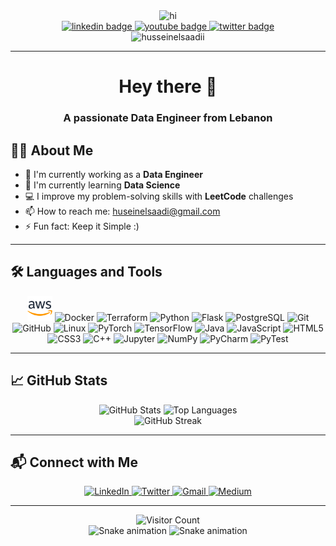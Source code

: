 <div align="center">
  <img height="150" src="https://media.giphy.com/media/M9gbBd9nbDrOTu1Mqx/giphy.gif" alt="hi" />
</div>

<div align="center">
  <a href="https://www.linkedin.com/in/husseinelsaadii" target="_blank">
    <img src="https://img.shields.io/static/v1?message=LinkedIn&logo=linkedin&label=&color=0077B5&logoColor=white&labelColor=&style=for-the-badge" height="25" alt="linkedin badge" />
  </a>
  <a href="https://www.youtube.com/" target="_blank">
    <img src="https://img.shields.io/static/v1?message=YouTube&logo=youtube&label=&color=FF0000&logoColor=white&labelColor=&style=for-the-badge" height="25" alt="youtube badge" />
  </a>
  <a href="https://twitter.com/" target="_blank">
    <img src="https://img.shields.io/static/v1?message=Twitter&logo=twitter&label=&color=1DA1F2&logoColor=white&labelColor=&style=for-the-badge" height="25" alt="twitter badge" />
  </a>
</div>

<div align="center">
  <img src="https://komarev.com/ghpvc/?username=husseinelsaadii&label=Profile%20views&color=0e75b6&style=flat" alt="husseinelsaadii" />
</div>

---

<h1 align="center">Hey there 👋</h1>

<h3 align="center">A passionate Data Engineer from Lebanon</h3>

## 👨‍💻 About Me

- 🔭 I'm currently working as a **Data Engineer**
- 🌱 I'm currently learning **Data Science**
- 💻 I improve my problem-solving skills with **LeetCode** challenges
- 📫 How to reach me: [huseinelsaadi@gmail.com](mailto:huseinelsaadi@gmail.com)
- ⚡ Fun fact: Keep it Simple :)

---

## 🛠️ Languages and Tools

<div align="center">
  <img src="https://raw.githubusercontent.com/devicons/devicon/master/icons/amazonwebservices/amazonwebservices-original-wordmark.svg" height="40" alt="AWS" title="AWS" />
  <img src="https://cdn.jsdelivr.net/gh/devicons/devicon/icons/docker/docker-plain.svg" height="40" alt="Docker" title="Docker" />
  <img src="https://cdn.jsdelivr.net/gh/devicons/devicon/icons/terraform/terraform-original.svg" height="40" alt="Terraform" title="Terraform" />
  <img src="https://cdn.jsdelivr.net/gh/devicons/devicon/icons/python/python-original.svg" height="40" alt="Python" title="Python" />
  <img src="https://cdn.jsdelivr.net/gh/devicons/devicon/icons/flask/flask-original.svg" height="40" alt="Flask" title="Flask" />
  <img src="https://cdn.jsdelivr.net/gh/devicons/devicon/icons/postgresql/postgresql-original.svg" height="40" alt="PostgreSQL" title="PostgreSQL" />
  <img src="https://cdn.jsdelivr.net/gh/devicons/devicon/icons/git/git-original.svg" height="40" alt="Git" title="Git" />
  <img src="https://cdn.jsdelivr.net/gh/devicons/devicon/icons/github/github-original.svg" height="40" alt="GitHub" title="GitHub" />
  <img src="https://cdn.jsdelivr.net/gh/devicons/devicon/icons/linux/linux-original.svg" height="40" alt="Linux" title="Linux" />
  <img src="https://cdn.jsdelivr.net/gh/devicons/devicon/icons/pytorch/pytorch-original.svg" height="40" alt="PyTorch" title="PyTorch" />
  <img src="https://cdn.jsdelivr.net/gh/devicons/devicon/icons/tensorflow/tensorflow-original.svg" height="40" alt="TensorFlow" title="TensorFlow" />
  <img src="https://cdn.jsdelivr.net/gh/devicons/devicon/icons/java/java-original.svg" height="40" alt="Java" title="Java" />
  <img src="https://cdn.jsdelivr.net/gh/devicons/devicon/icons/javascript/javascript-original.svg" height="40" alt="JavaScript" title="JavaScript" />
  <img src="https://cdn.jsdelivr.net/gh/devicons/devicon/icons/html5/html5-original.svg" height="40" alt="HTML5" title="HTML5" />
  <img src="https://cdn.jsdelivr.net/gh/devicons/devicon/icons/css3/css3-original.svg" height="40" alt="CSS3" title="CSS3" />
  <img src="https://cdn.jsdelivr.net/gh/devicons/devicon/icons/cplusplus/cplusplus-original.svg" height="40" alt="C++" title="C++" />
  <img src="https://cdn.jsdelivr.net/gh/devicons/devicon/icons/jupyter/jupyter-original.svg" height="40" alt="Jupyter" title="Jupyter" />
  <img src="https://cdn.jsdelivr.net/gh/devicons/devicon/icons/numpy/numpy-original.svg" height="40" alt="NumPy" title="NumPy" />
  <img src="https://cdn.jsdelivr.net/gh/devicons/devicon/icons/pycharm/pycharm-original.svg" height="40" alt="PyCharm" title="PyCharm" />
  <img src="https://cdn.jsdelivr.net/gh/devicons/devicon/icons/pytest/pytest-original.svg" height="40" alt="PyTest" title="PyTest" />
</div>

---

## 📈 GitHub Stats

<div align="center">
  <img src="https://github-readme-stats.vercel.app/api?username=husseinelsaadii&show_icons=true&theme=dark&hide_border=true" alt="GitHub Stats" height="180" />
  <img src="https://github-readme-stats.vercel.app/api/top-langs/?username=husseinelsaadii&layout=compact&theme=dark&hide_border=true" alt="Top Languages" height="180" />
</div>

<div align="center">
  <img src="https://streak-stats.demolab.com?user=husseinelsaadii&theme=dark&hide_border=true&date_format=j%20M%5B%20Y%5D" alt="GitHub Streak" height="220" />
</div>

---

## 📬 Connect with Me

<div align="center">
  <a href="https://www.linkedin.com/in/husseinelsaadii" target="_blank">
    <img src="https://img.shields.io/badge/LinkedIn-0077B5?style=for-the-badge&logo=linkedin&logoColor=white" alt="LinkedIn" />
  </a>
  <a href="https://twitter.com/" target="_blank">
    <img src="https://img.shields.io/badge/Twitter-1DA1F2?style=for-the-badge&logo=twitter&logoColor=white" alt="Twitter" />
  </a>
  <a href="mailto:huseinelsaadi@gmail.com" target="_blank">
    <img src="https://img.shields.io/badge/Gmail-D14836?style=for-the-badge&logo=gmail&logoColor=white" alt="Gmail" />
  </a>
  <a href="https://medium.com/" target="_blank">
    <img src="https://img.shields.io/badge/Medium-12100E?style=for-the-badge&logo=medium&logoColor=white" alt="Medium" />
  </a>
</div>

---

<div align="center">
  <img src="https://profile-counter.glitch.me/husseinelsaadii/count.svg" alt="Visitor Count" />
</div>

<!-- Snake animation -->
<div align="center">
  <img src="https://github.com/husseinelsaadii/husseinelsaadii/blob/output/github-contribution-grid-snake.svg" alt="Snake animation" />

  <!-- Dark mode version (optional) -->
  <picture>
    <source media="(prefers-color-scheme: dark)" srcset="https://github.com/husseinelsaadii/husseinelsaadii/blob/output/github-contribution-grid-snake-dark.svg">
    <source media="(prefers-color-scheme: light)" srcset="https://github.com/husseinelsaadii/husseinelsaadii/blob/output/github-contribution-grid-snake.svg">
    <img alt="Snake animation" src="https://github.com/husseinelsaadii/husseinelsaadii/blob/output/github-contribution-grid-snake.svg" />
  </picture>
</div>